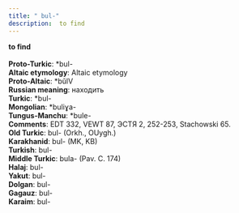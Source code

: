 ```yaml
---
title: " bul-"
description:  to find
---
```

<p data-pagefind-weight="0.5">
<strong> to find</strong><br><br>
<strong>Proto-Turkic</strong>:  *bul-<br>
<strong>Altaic etymology</strong>:  Altaic etymology<br>
<strong> Proto-Altaic</strong>:  *bŭlV<br>
<strong>Russian meaning</strong>:  находить<br>
<strong>Turkic</strong>:  *bul-<br>
<strong>Mongolian</strong>:  *buliɣa-<br>
<strong>Tungus-Manchu</strong>:  *bule-<br>
<strong>Comments</strong>:  EDT 332, VEWT 87, ЭСТЯ 2, 252-253, Stachowski 65.<br>
<strong>Old Turkic</strong>:  bul- (Orkh., OUygh.)<br>
<strong>Karakhanid</strong>:  bul- (MK, KB)<br>
<strong>Turkish</strong>:  bul-<br>
<strong>Middle Turkic</strong>:  bula- (Pav. C. 174)<br>
<strong>Halaj</strong>:  bul-<br>
<strong>Yakut</strong>:  bul-<br>
<strong>Dolgan</strong>:  bul-<br>
<strong>Gagauz</strong>:  bul-<br>
<strong>Karaim</strong>:  bul-<br>

</p>
